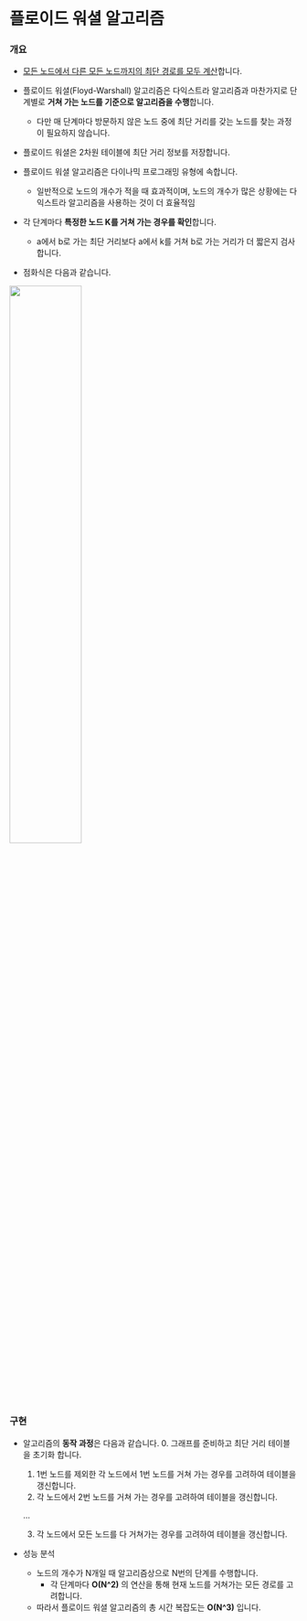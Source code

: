 # 플로이드 워셜 알고리즘

### 개요

- <u>모든 노드에서 다른 모든 노드까지의 최단 경로를 모두 계산</u>합니다.
- 플로이드 워셜(Floyd-Warshall) 알고리즘은 다익스트라 알고리즘과 마찬가지로 단계별로 **거쳐 가는 노드를 기준으로 알고리즘을 수행**합니다.
    - 다만 매 단계마다 방문하지 않은 노드 중에 최단 거리를 갖는 노드를 찾는 과정이 필요하지 않습니다.

- 플로이드 워셜은 2차원 테이블에 최단 거리 정보를 저장합니다.
- 플로이드 워셜 알고리즘은 다이나믹 프로그래밍 유형에 속합니다.

    - 일반적으로 노드의 개수가 적을 때 효과적이며, 노드의 개수가 많은 상황에는 다익스트라 알고리즘을 사용하는 것이 더 효율적임

- 각 단계마다 **특정한 노드 K를 거쳐 가는 경우를 확인**합니다.
    - a에서 b로 가는 최단 거리보다 a에서 k를 거쳐 b로 가는 거리가 더 짧은지 검사합니다.


- 점화식은 다음과 같습니다.

<img src="https://user-images.githubusercontent.com/2025813/105971260-abb10780-60cd-11eb-8821-c62c30e79658.jpg" width="50%" height="50%">

### 구현

- 알고리즘의 **동작 과정**은 다음과 같습니다.
    0. 그래프를 준비하고 최단 거리 테이블을 초기화 합니다.
    1. 1번 노드를 제외한 각 노드에서 1번 노드를 거쳐 가는 경우를 고려하여 테이블을 갱신합니다.
    2. 각 노드에서 2번 노드를 거쳐 가는 경우를 고려하여 테이블을 갱신합니다.

  ...

    3. 각 노드에서 모든 노드를 다 거쳐가는 경우를 고려하여 테이블을 갱신합니다.


- 성능 분석
    - 노드의 개수가 N개일 때 알고리즘상으로 N번의 단계를 수행합니다.
        - 각 단계마다 **O(N^2)** 의 연산을 통해 현재 노드를 거쳐가는 모든 경로를 고려합니다.
    - 따라서 플로이드 워셜 알고리즘의 총 시간 복잡도는 **O(N^3)** 입니다.